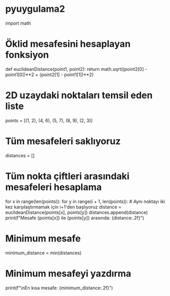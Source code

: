 # pyuygulama2
import math
# Öklid mesafesini hesaplayan fonksiyon
def euclideanDistance(point1, point2):
    return math.sqrt((point2[0] - point1[0])**2 + (point2[1] - point1[1])**2)

# 2D uzaydaki noktaları temsil eden liste
points = [(1, 2), (4, 6), (5, 7), (8, 9), (2, 3)]

# Tüm mesafeleri saklıyoruz
distances = []

# Tüm nokta çiftleri arasındaki mesafeleri hesaplama
for x in range(len(points)):
    for y in range(i + 1, len(points)):  # Aynı noktayı iki kez karşılaştırmamak için i+1'den başlıyoruz
        distance = euclideanDistance(points[x], points[y])
        distances.append(distance)
        print(f"Mesafe {points[x]} ile {points[y]} arasında: {distance:.2f}")

# Minimum mesafe
minimum_distance = min(distances)

# Minimum mesafeyi yazdırma
print(f"\nEn kısa mesafe: {minimum_distance:.2f}")
